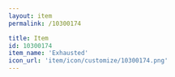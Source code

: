 ```yaml
---
layout: item
permalink: /10300174

title: Item
id: 10300174
item_name: 'Exhausted'
icon_url: 'item/icon/customize/10300174.png'
---
```

